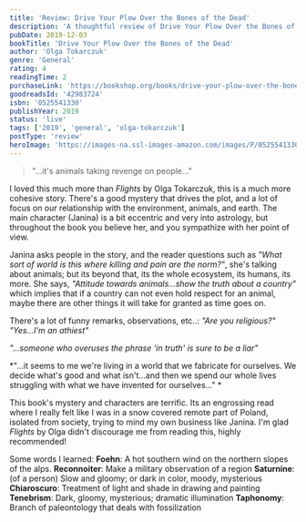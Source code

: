 ```yaml
---
title: 'Review: Drive Your Plow Over the Bones of the Dead'
description: 'A thoughtful review of Drive Your Plow Over the Bones of the Dead by Olga Tokarczuk'
pubDate: 2019-12-03
bookTitle: 'Drive Your Plow Over the Bones of the Dead'
author: 'Olga Tokarczuk'
genre: 'General'
rating: 4
readingTime: 2
purchaseLink: 'https://bookshop.org/books/drive-your-plow-over-the-bones-of-the-dead/9780525541332'
goodreadsId: '42983724'
isbn: '0525541330'
publishYear: 2019
status: 'live'
tags: ['2019', 'general', 'olga-tokarczuk']
postType: 'review'
heroImage: 'https://images-na.ssl-images-amazon.com/images/P/0525541330.01.L.jpg'
---
```


> "...it's animals taking revenge on people..."

I loved this much more than *Flights* by Olga Tokarczuk, this is a much more cohesive story. There's a good mystery that drives the plot, and a lot of focus on our relationship with the environment, animals, and earth. The main character (Janina) is a bit eccentric and very into astrology, but throughout the book you believe her, and you sympathize with her point of view. 

Janina asks people in the story, and the reader questions such as *"What sort of world is this where killing and pain are the norm?"*, she's talking about animals; but its beyond that, its the whole ecosystem, its humans, its more. She says, *"Attitude towards animals...show the truth about a country"* which implies that if a country can not even hold respect for an animal, maybe there are other things it will take for granted as time goes on.

There's a lot of funny remarks, observations, etc..:
*"Are you religious?"*
*"Yes...I'm an athiest"*

*"...someone who overuses the phrase 'in truth' is sure to be a liar"*

*"...it seems to me we're living in a world that we fabricate for ourselves. We decide what's good and what isn't...and then we spend our whole lives struggling with what we have invented for ourselves..." *

This book's mystery and characters are terrific. Its an engrossing read where I really felt like I was in a snow covered remote part of Poland, isolated from society, trying to mind my own business like Janina. I'm glad *Flights* by Olga didn't discourage me from reading this, highly recommended!

Some words I learned:
**Foehn**: A hot southern wind on the northern slopes of the alps.
**Reconnoiter**: Make a military observation of a region
**Saturnine**: (of a person) Slow and gloomy; or dark in color, moody, mysterious
**Chiaroscuro**: Treatment of light and shade in drawing and painting
**Tenebrism**: Dark, gloomy, mysterious; dramatic illumination
**Taphonomy**: Branch of paleontology that deals with fossilization